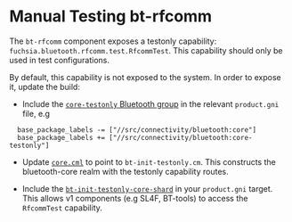 # Manual Testing bt-rfcomm

The `bt-rfcomm` component exposes a testonly capability: `fuchsia.bluetooth.rfcomm.test.RfcommTest`.
This capability should only be used in test configurations.

By default, this capability is not exposed to the system. In order to expose it, update the build:

* Include the [`core-testonly` Bluetooth group](../../BUILD.gn) in the relevant `product.gni` file,
e.g

```
  base_package_labels -= ["//src/connectivity/bluetooth:core"]
  base_package_labels += ["//src/connectivity/bluetooth:core-testonly"]
```

* Update [`core.cml`](https://fuchsia.googlesource.com/fuchsia/+/HEAD/src/sys/core/meta/core.cml) to
point to `bt-init-testonly.cm`. This constructs the bluetooth-core realm with the testonly
capability routes.

* Include the [`bt-init-testonly-core-shard`](../../core/bt-init/meta/bt-init-testonly.core_shard.cml)
in your `product.gni` target. This allows v1 components (e.g SL4F, BT-tools) to access the
`RfcommTest` capability.
